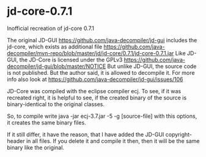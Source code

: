 # jd-core-0.7.1
Inofficial recreation of jd-core 0.7.1

The original JD-GUI https://github.com/java-decompiler/jd-gui includes the jd-core, which exists as additional file https://github.com/java-decompiler/mvn-repo/blob/master/jd/jd-core/0.7.1/jd-core-0.7.1.jar
Like JD-GUI, the JD-Core is licensed under the GPLv3 https://github.com/java-decompiler/jd-gui/blob/master/NOTICE
But unlike JD-GUI, the source code is not published. But the author said, it is allowed to decompile it.
For more info also look at https://github.com/java-decompiler/jd-gui/issues/106

JD-Core was compiled with the eclipse compiler ecj. To see, if it was recreated right, it is helpful to see, if the created binary of the source is binary-identical to the original classes.

So, to compile write
java -jar ecj-3.7.jar -5 -g [source-file]
with this options, it creates the same binary files.

If it still differ, it have the reason, that I have added the JD-GUI copyright-header in all files. If you delete it and compile it then, then it will be the same binary like the original.
